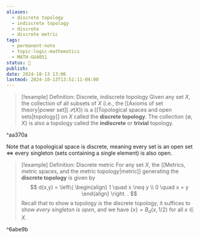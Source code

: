 ```yaml
---
aliases:
  - discrete topology
  - indiscrete topology
  - discrete
  - discrete metric
tags:
  - permanent-note
  - topic-logic-mathematics
  - MATH-GU4051
status: 🔴
publish: 
date: 2024-10-13 13:06
lastmod: 2024-10-13T13:51:11-04:00
---
```


>[!example] Definition: Discrete, indiscrete topology
>Given any set $X$, the collection of all subsets of $X$ (i.e., the [[Axioms of set theory|power set]] $\mathcal P (X)$) is a [[Topological spaces and open sets|topology]] on $X$ called the **discrete topology**. The collection $\{\emptyset, X\}$ is also a topology called the **indiscrete** or **trivial** topology.

^aa370a

Note that a topological space is discrete, meaning every set is an open set $\iff$ every singleton (sets containing a single element) is also open.

>[!example] Definition: Discrete metric
>For any set $X$, the [[Metrics, metric spaces, and the metric topology|metric]] generating the **discrete topology** is given by
>$$
>d(x,y) = \left\{
>\begin{align}
>1 \quad  x \neq y \\
>0 \quad x = y
>\end{align}
>\right. .
>$$
>Recall that to show a topology is the discrete topology, it suffices to show *every singleton is open*, and we have $\{ x\} = B_d(x, 1/2)$ for all $x \in X$.

^6abe9b
